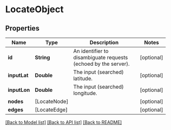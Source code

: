 # LocateObject

## Properties
Name | Type | Description | Notes
------------ | ------------- | ------------- | -------------
**id** | **String** | An identifier to disambiguate requests (echoed by the server). | [optional] 
**inputLat** | **Double** | The input (searched) latitude. | [optional] 
**inputLon** | **Double** | The input (searched) longitude. | [optional] 
**nodes** | [LocateNode] |  | [optional] 
**edges** | [LocateEdge] |  | [optional] 

[[Back to Model list]](../README.md#documentation-for-models) [[Back to API list]](../README.md#documentation-for-api-endpoints) [[Back to README]](../README.md)



